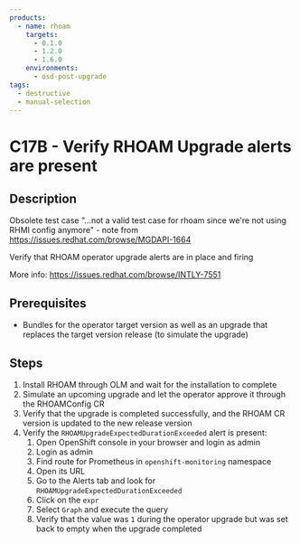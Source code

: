 ```yaml
---
products:
  - name: rhoam
    targets:
      - 0.1.0
      - 1.2.0
      - 1.6.0
    environments:
      - osd-post-upgrade
tags:
  - destructive
  - manual-selection
---
```


# C17B - Verify RHOAM Upgrade alerts are present

## Description

Obsolete test case
"...not a valid test case for rhoam since we're not using RHMI config anymore" - note from https://issues.redhat.com/browse/MGDAPI-1664

Verify that RHOAM operator upgrade alerts are in place and firing

More info: https://issues.redhat.com/browse/INTLY-7551

## Prerequisites

- Bundles for the operator target version as well as an upgrade that replaces
  the target version release (to simulate the upgrade)

## Steps

1. Install RHOAM through OLM and wait for the installation to complete
2. Simulate an upcoming upgrade and let the operator approve it through the RHOAMConfig CR
3. Verify that the upgrade is completed successfully, and the RHOAM CR version is
   updated to the new release version
4. Verify the `RHOAMUpgradeExpectedDurationExceeded` alert is present:
   1. Open OpenShift console in your browser and login as admin
   2. Login as admin
   3. Find route for Prometheus in `openshift-monitoring` namespace
   4. Open its URL
   5. Go to the Alerts tab and look for `RHOAMUpgradeExpectedDurationExceeded`
   6. Click on the `expr`
   7. Select `Graph` and execute the query
   8. Verify that the value was `1` during the operator upgrade but was set back to empty when the upgrade completed

